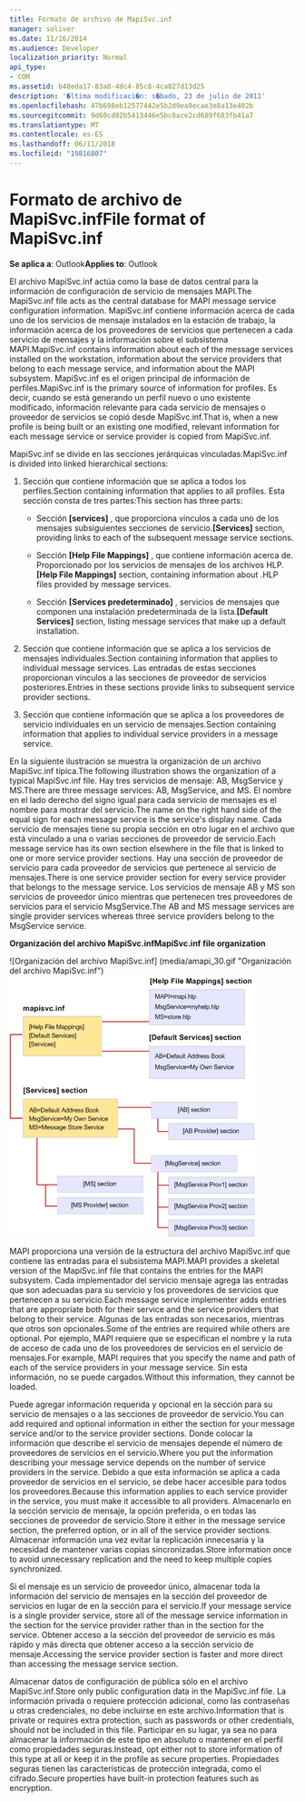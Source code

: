 ```yaml
---
title: Formato de archivo de MapiSvc.inf
manager: soliver
ms.date: 11/16/2014
ms.audience: Developer
localization_priority: Normal
api_type:
- COM
ms.assetid: b48eda17-83a8-4dc4-85c8-4ca827d13d25
description: '�ltima modificaci�n: s�bado, 23 de julio de 2011'
ms.openlocfilehash: 47b698eb12577442e5b2d9ea9ecae3e8a13e402b
ms.sourcegitcommit: 9d60cd82b5413446e5bc8ace2cd689f683fb41a7
ms.translationtype: MT
ms.contentlocale: es-ES
ms.lasthandoff: 06/11/2018
ms.locfileid: "19816807"
---
```

# <a name="file-format-of-mapisvcinf"></a><span data-ttu-id="f1617-103">Formato de archivo de MapiSvc.inf</span><span class="sxs-lookup"><span data-stu-id="f1617-103">File format of MapiSvc.inf</span></span>

<span data-ttu-id="f1617-104">**Se aplica a**: Outlook</span><span class="sxs-lookup"><span data-stu-id="f1617-104">**Applies to**: Outlook</span></span> 
  
<span data-ttu-id="f1617-105">El archivo MapiSvc.inf actúa como la base de datos central para la información de configuración de servicio de mensajes MAPI.</span><span class="sxs-lookup"><span data-stu-id="f1617-105">The MapiSvc.inf file acts as the central database for MAPI message service configuration information.</span></span> <span data-ttu-id="f1617-106">MapiSvc.inf contiene información acerca de cada uno de los servicios de mensaje instalados en la estación de trabajo, la información acerca de los proveedores de servicios que pertenecen a cada servicio de mensajes y la información sobre el subsistema MAPI.</span><span class="sxs-lookup"><span data-stu-id="f1617-106">MapiSvc.inf contains information about each of the message services installed on the workstation, information about the service providers that belong to each message service, and information about the MAPI subsystem.</span></span> <span data-ttu-id="f1617-107">MapiSvc.inf es el origen principal de información de perfiles.</span><span class="sxs-lookup"><span data-stu-id="f1617-107">MapiSvc.inf is the primary source of information for profiles.</span></span> <span data-ttu-id="f1617-108">Es decir, cuando se está generando un perfil nuevo o uno existente modificado, información relevante para cada servicio de mensajes o proveedor de servicios se copió desde MapiSvc.inf.</span><span class="sxs-lookup"><span data-stu-id="f1617-108">That is, when a new profile is being built or an existing one modified, relevant information for each message service or service provider is copied from MapiSvc.inf.</span></span> 
  
<span data-ttu-id="f1617-109">MapiSvc.inf se divide en las secciones jerárquicas vinculadas:</span><span class="sxs-lookup"><span data-stu-id="f1617-109">MapiSvc.inf is divided into linked hierarchical sections:</span></span>
  
1. <span data-ttu-id="f1617-110">Sección que contiene información que se aplica a todos los perfiles.</span><span class="sxs-lookup"><span data-stu-id="f1617-110">Section containing information that applies to all profiles.</span></span> <span data-ttu-id="f1617-111">Esta sección consta de tres partes:</span><span class="sxs-lookup"><span data-stu-id="f1617-111">This section has three parts:</span></span>
    
   - <span data-ttu-id="f1617-112">Sección **[services]** , que proporciona vínculos a cada uno de los mensajes subsiguientes secciones de servicio.</span><span class="sxs-lookup"><span data-stu-id="f1617-112">**[Services]** section, providing links to each of the subsequent message service sections.</span></span> 
    
   - <span data-ttu-id="f1617-113">Sección **[Help File Mappings]** , que contiene información acerca de. Proporcionado por los servicios de mensajes de los archivos HLP.</span><span class="sxs-lookup"><span data-stu-id="f1617-113">**[Help File Mappings]** section, containing information about .HLP files provided by message services.</span></span> 
    
   - <span data-ttu-id="f1617-114">Sección **[Services predeterminado]** , servicios de mensajes que componen una instalación predeterminada de la lista.</span><span class="sxs-lookup"><span data-stu-id="f1617-114">**[Default Services]** section, listing message services that make up a default installation.</span></span> 
    
2. <span data-ttu-id="f1617-115">Sección que contiene información que se aplica a los servicios de mensajes individuales.</span><span class="sxs-lookup"><span data-stu-id="f1617-115">Section containing information that applies to individual message services.</span></span> <span data-ttu-id="f1617-116">Las entradas de estas secciones proporcionan vínculos a las secciones de proveedor de servicios posteriores.</span><span class="sxs-lookup"><span data-stu-id="f1617-116">Entries in these sections provide links to subsequent service provider sections.</span></span>
    
3. <span data-ttu-id="f1617-117">Sección que contiene información que se aplica a los proveedores de servicio individuales en un servicio de mensajes.</span><span class="sxs-lookup"><span data-stu-id="f1617-117">Section containing information that applies to individual service providers in a message service.</span></span>
    
<span data-ttu-id="f1617-118">En la siguiente ilustración se muestra la organización de un archivo MapiSvc.inf típica.</span><span class="sxs-lookup"><span data-stu-id="f1617-118">The following illustration shows the organization of a typical MapiSvc.inf file.</span></span> <span data-ttu-id="f1617-119">Hay tres servicios de mensaje: AB, MsgService y MS.</span><span class="sxs-lookup"><span data-stu-id="f1617-119">There are three message services: AB, MsgService, and MS.</span></span> <span data-ttu-id="f1617-120">El nombre en el lado derecho del signo igual para cada servicio de mensajes es el nombre para mostrar del servicio.</span><span class="sxs-lookup"><span data-stu-id="f1617-120">The name on the right hand side of the equal sign for each message service is the service's display name.</span></span> <span data-ttu-id="f1617-121">Cada servicio de mensajes tiene su propia sección en otro lugar en el archivo que está vinculado a una o varias secciones de proveedor de servicio.</span><span class="sxs-lookup"><span data-stu-id="f1617-121">Each message service has its own section elsewhere in the file that is linked to one or more service provider sections.</span></span> <span data-ttu-id="f1617-122">Hay una sección de proveedor de servicio para cada proveedor de servicios que pertenece al servicio de mensajes.</span><span class="sxs-lookup"><span data-stu-id="f1617-122">There is one service provider section for every service provider that belongs to the message service.</span></span> <span data-ttu-id="f1617-123">Los servicios de mensaje AB y MS son servicios de proveedor único mientras que pertenecen tres proveedores de servicios para el servicio MsgService.</span><span class="sxs-lookup"><span data-stu-id="f1617-123">The AB and MS message services are single provider services whereas three service providers belong to the MsgService service.</span></span>
  
<span data-ttu-id="f1617-124">**Organización del archivo MapiSvc.inf**</span><span class="sxs-lookup"><span data-stu-id="f1617-124">**MapiSvc.inf file organization**</span></span>
  
<span data-ttu-id="f1617-125">![Organización del archivo MapiSvc.inf] (media/amapi_30.gif "Organización del archivo MapiSvc.inf")</span><span class="sxs-lookup"><span data-stu-id="f1617-125">![MapiSvc.inf file organization](media/amapi_30.gif "MapiSvc.inf file organization")</span></span>
  
<span data-ttu-id="f1617-126">MAPI proporciona una versión de la estructura del archivo MapiSvc.inf que contiene las entradas para el subsistema MAPI.</span><span class="sxs-lookup"><span data-stu-id="f1617-126">MAPI provides a skeletal version of the MapiSvc.inf file that contains the entries for the MAPI subsystem.</span></span> <span data-ttu-id="f1617-127">Cada implementador del servicio mensaje agrega las entradas que son adecuadas para su servicio y los proveedores de servicios que pertenecen a su servicio.</span><span class="sxs-lookup"><span data-stu-id="f1617-127">Each message service implementer adds entries that are appropriate both for their service and the service providers that belong to their service.</span></span> <span data-ttu-id="f1617-128">Algunas de las entradas son necesarios, mientras que otros son opcionales.</span><span class="sxs-lookup"><span data-stu-id="f1617-128">Some of the entries are required while others are optional.</span></span> <span data-ttu-id="f1617-129">Por ejemplo, MAPI requiere que se especifican el nombre y la ruta de acceso de cada uno de los proveedores de servicios en el servicio de mensajes.</span><span class="sxs-lookup"><span data-stu-id="f1617-129">For example, MAPI requires that you specify the name and path of each of the service providers in your message service.</span></span> <span data-ttu-id="f1617-130">Sin esta información, no se puede cargados.</span><span class="sxs-lookup"><span data-stu-id="f1617-130">Without this information, they cannot be loaded.</span></span>
  
<span data-ttu-id="f1617-131">Puede agregar información requerida y opcional en la sección para su servicio de mensajes o a las secciones de proveedor de servicio.</span><span class="sxs-lookup"><span data-stu-id="f1617-131">You can add required and optional information in either the section for your message service and/or to the service provider sections.</span></span> <span data-ttu-id="f1617-132">Donde colocar la información que describe el servicio de mensajes depende el número de proveedores de servicios en el servicio.</span><span class="sxs-lookup"><span data-stu-id="f1617-132">Where you put the information describing your message service depends on the number of service providers in the service.</span></span> <span data-ttu-id="f1617-133">Debido a que esta información se aplica a cada proveedor de servicios en el servicio, se debe hacer accesible para todos los proveedores.</span><span class="sxs-lookup"><span data-stu-id="f1617-133">Because this information applies to each service provider in the service, you must make it accessible to all providers.</span></span> <span data-ttu-id="f1617-134">Almacenarlo en la sección servicio de mensaje, la opción preferida, o en todas las secciones de proveedor de servicio.</span><span class="sxs-lookup"><span data-stu-id="f1617-134">Store it either in the message service section, the preferred option, or in all of the service provider sections.</span></span> <span data-ttu-id="f1617-135">Almacenar información una vez evitar la replicación innecesaria y la necesidad de mantener varias copias sincronizadas.</span><span class="sxs-lookup"><span data-stu-id="f1617-135">Store information once to avoid unnecessary replication and the need to keep multiple copies synchronized.</span></span>
  
<span data-ttu-id="f1617-136">Si el mensaje es un servicio de proveedor único, almacenar toda la información del servicio de mensajes en la sección del proveedor de servicios en lugar de en la sección para el servicio.</span><span class="sxs-lookup"><span data-stu-id="f1617-136">If your message service is a single provider service, store all of the message service information in the section for the service provider rather than in the section for the service.</span></span> <span data-ttu-id="f1617-137">Obtener acceso a la sección del proveedor de servicio es más rápido y más directa que obtener acceso a la sección servicio de mensaje.</span><span class="sxs-lookup"><span data-stu-id="f1617-137">Accessing the service provider section is faster and more direct than accessing the message service section.</span></span> 
  
<span data-ttu-id="f1617-138">Almacenar datos de configuración de pública sólo en el archivo MapiSvc.inf.</span><span class="sxs-lookup"><span data-stu-id="f1617-138">Store only public configuration data in the MapiSvc.inf file.</span></span> <span data-ttu-id="f1617-139">La información privada o requiere protección adicional, como las contraseñas u otras credenciales, no debe incluirse en este archivo.</span><span class="sxs-lookup"><span data-stu-id="f1617-139">Information that is private or requires extra protection, such as passwords or other credentials, should not be included in this file.</span></span> <span data-ttu-id="f1617-140">Participar en su lugar, ya sea no para almacenar la información de este tipo en absoluto o mantener en el perfil como propiedades seguras.</span><span class="sxs-lookup"><span data-stu-id="f1617-140">Instead, opt either not to store information of this type at all or keep it in the profile as secure properties.</span></span> <span data-ttu-id="f1617-141">Propiedades seguras tienen las características de protección integrada, como el cifrado.</span><span class="sxs-lookup"><span data-stu-id="f1617-141">Secure properties have built-in protection features such as encryption.</span></span>
  

